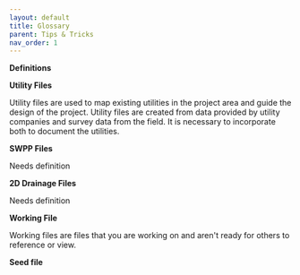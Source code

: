 ```yaml
---
layout: default
title: Glossary
parent: Tips & Tricks
nav_order: 1
---
```


**Definitions**

**Utility Files**

Utility files are used to map existing utilities in the project area and
guide the design of the project. Utility files are created from data
provided by utility companies and survey data from the field. It is
necessary to incorporate both to document the utilities.

**SWPP Files**

Needs definition

**2D Drainage Files**

Needs definition

**Working File**

Working files are files that you are working on and aren't ready for
others to reference or view.

**Seed file**
